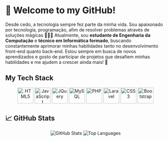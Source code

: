 # 👋 Welcome to my GitHub!

Desde cedo, a tecnologia sempre fez parte da minha vida. Sou apaixonado por tecnologia, programação, afim de resolver problemas através de soluções mágicas 🧑🏻‍💻
Atualmente, sou **estudante de Engenharia da Computação** e **técnico em Informática formado**, buscando constantemente aprimorar minhas habilidades tanto no desenvolvimento front-end quanto back-end.
Estou sempre em busca de novos aprendizados e gosto de participar de projetos que desafiem minhas habilidades e me ajudem a crescer ainda mais! 🚀


## My Tech Stack

<div align="center">
  <img src="https://cdn.jsdelivr.net/gh/devicons/devicon/icons/html5/html5-original.svg" width="50" height="50" alt="HTML5" />
  <img src="https://camo.githubusercontent.com/16edff857d92b7794d5f4241aa88b9db4463d06eb52b38624a5fe1cad1584e53/68747470733a2f2f736b696c6c69636f6e732e6465762f69636f6e733f693d6a73" width="50" height="50" alt="JavaScript" />
  <img src="https://camo.githubusercontent.com/24a970aef23ee8a44369f2cc0820d2b0f7b541b397769db31d6fc191b0b3bc41/68747470733a2f2f63646e2e6a7364656c6976722e6e65742f67682f64657669636f6e732f64657669636f6e2f69636f6e732f6a71756572792f6a71756572792d6f726967696e616c2e737667" width="50" height="50" alt="JQuery" />
  <img src="https://cdn.jsdelivr.net/gh/devicons/devicon/icons/mysql/mysql-original.svg" width="50" height="50" alt="MySQL" />
  <img src="https://camo.githubusercontent.com/730577f274566576ff88e28ea042fea703254659dd140c5478ce1423f07f4855/68747470733a2f2f736b696c6c69636f6e732e6465762f69636f6e733f693d706870" width="50" height="50" alt="PHP" />
  <img src="https://camo.githubusercontent.com/697c027ebbdcdca63b3f959f7e9594ff1a47fd2c6506c4af995d9ed8ee768060/68747470733a2f2f736b696c6c69636f6e732e6465762f69636f6e733f693d6c61726176656c" width="50" height="50" alt="Laravel" />
  <img src="https://cdn.jsdelivr.net/gh/devicons/devicon/icons/css3/css3-original.svg" width="50" height="50" alt="CSS3" />
  <img src="https://cdn.jsdelivr.net/gh/devicons/devicon/icons/bootstrap/bootstrap-original.svg" width="50" height="50" alt="Bootstrap" />
</div>


## 📈 GitHub Stats

<!-- Uncomment these lines if you want to show your GitHub stats -->

<div align="center">
  <img src="https://github-readme-stats.vercel.app/api?username=daniloocavalcante&show_icons=true&theme=tokyonight" alt="GitHub Stats" />
  <img src="https://github-readme-stats.vercel.app/api/top-langs/?username=daniloocavalcante&layout=compact&theme=tokyonight" alt="Top Languages" />
</div>
